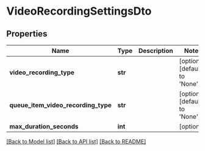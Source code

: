 # VideoRecordingSettingsDto

## Properties
Name | Type | Description | Notes
------------ | ------------- | ------------- | -------------
**video_recording_type** | **str** |  | [optional] [default to 'None']
**queue_item_video_recording_type** | **str** |  | [optional] [default to 'None']
**max_duration_seconds** | **int** |  | [optional] 

[[Back to Model list]](../README.md#documentation-for-models) [[Back to API list]](../README.md#documentation-for-api-endpoints) [[Back to README]](../README.md)


